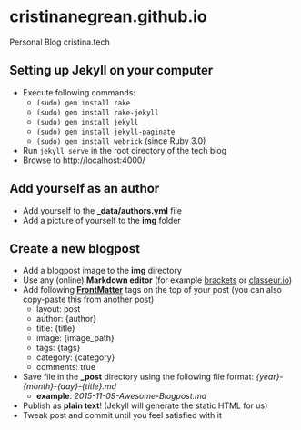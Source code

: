 # cristinanegrean.github.io
Personal Blog cristina.tech

## Setting up Jekyll on your computer
- Execute following commands:
    - `(sudo) gem install rake`
    - `(sudo) gem install rake-jekyll`
    - `(sudo) gem install jekyll`
    - `(sudo) gem install jekyll-paginate`
    - `(sudo) gem install webrick` (since Ruby 3.0)
- Run `jekyll serve` in the root directory of the tech blog
- Browse to http://localhost:4000/

## Add yourself as an author
- Add yourself to the **_data/authors.yml** file
- Add a picture of yourself to the **img** folder

## Create a new blogpost
- Add a blogpost image to the **img** directory
- Use any (online) **Markdown editor** (for example [brackets](http://brackets.io) or [classeur.io](http://classeur.io))
- Add following [**FrontMatter**](http://jekyllrb.com/docs/frontmatter/) tags on the top of your post (you can also copy-paste this from another post)
    - layout: post
    - author: {author}
    - title: {title}
    - image: {image_path}
    - tags: {tags}
    - category: {category}
    - comments: true
- Save file in the **_post** directory using the following file format: *{year}-{month}-{day}-{title}.md*
	- **example**: *2015-11-09-Awesome-Blogpost.md*
- Publish as **plain text**! (Jekyll will generate the static HTML for us)
- Tweak post and commit until you feel satisfied with it
